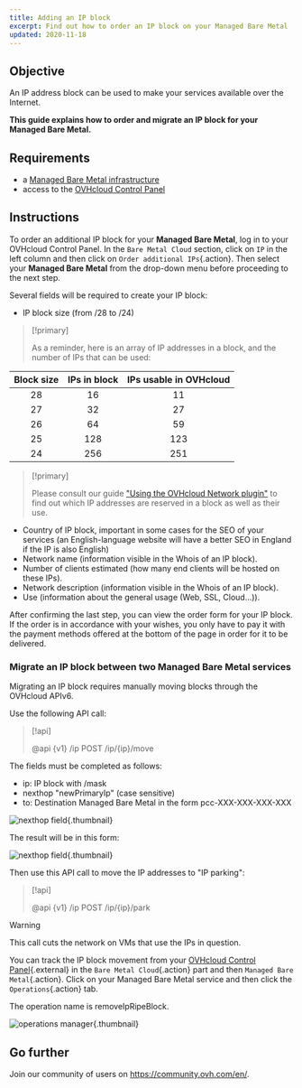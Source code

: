 ```yaml
---
title: Adding an IP block
excerpt: Find out how to order an IP block on your Managed Bare Metal
updated: 2020-11-18
---
```


## Objective

An IP address block can be used to make your services available over the Internet.

**This guide explains how to order and migrate an IP block for your Managed Bare Metal.**

## Requirements

- a [Managed Bare Metal infrastructure](https://www.ovhcloud.com/en-ca/managed-bare-metal/)
- access to the [OVHcloud Control Panel](/links/manager)

## Instructions

To order an additional IP block for your **Managed Bare Metal**, log in to your OVHcloud Control Panel. In the `Bare Metal Cloud` section, click on `IP` in the left column and then click on `Order additional IPs`{.action}. Then select your **Managed Bare Metal** from the drop-down menu before proceeding to the next step.

Several fields will be required to create your IP block:

- IP block size (from /28 to /24)

> [!primary]
>
> As a reminder, here is an array of IP addresses in a block, and the number of IPs that can be used:
> 

|Block size|IPs in block|IPs usable in OVHcloud|
|:---:|:---:|:---:|
|28|16|11|
|27|32|27|
|26|64|59|
|25|128|123|
|24|256|251|

> [!primary]
>
> Please consult our guide ["Using the OVHcloud Network plugin"](/pages/bare_metal_cloud/managed_bare_metal/plugin_ovh_network) to find out which IP addresses are reserved in a block as well as their use.
>

- Country of IP block, important in some cases for the SEO of your services (an English-language website will have a better SEO in England if the IP is also English)
- Network name (information visible in the Whois of an IP block).
- Number of clients estimated (how many end clients will be hosted on these IPs).
- Network description (information visible in the Whois of an IP block).
- Use (information about the general usage (Web, SSL, Cloud...)).

After confirming the last step, you can view the order form for your IP block. If the order is in accordance with your wishes, you only have to pay it with the payment methods offered at the bottom of the page in order for it to be delivered.

### Migrate an IP block between two Managed Bare Metal services

Migrating an IP block requires manually moving blocks through the OVHcloud APIv6.

Use the following API call:

> [!api]
>
> @api {v1} /ip POST /ip/{ip}/move
> 

The fields must be completed as follows:

- ip: IP block with /mask
- nexthop "newPrimaryIp" (case sensitive)
- to: Destination Managed Bare Metal in the form pcc-XXX-XXX-XXX-XXX

![nexthop field](images/move-api.png){.thumbnail}

The result will be in this form:

![nexthop field](images/api-result.png){.thumbnail}

Then use this API call to move the IP addresses to "IP parking":

> [!api]
>
> @api {v1} /ip POST /ip/{ip}/park
> 

> [!warning]
>
> This call cuts the network on VMs that use the IPs in question.
>

You can track the IP block movement from your [OVHcloud Control Panel](/links/manager){.external} in the `Bare Metal Cloud`{.action} part and then `Managed Bare Metal`{.action}. Click on your Managed Bare Metal service and then click the `Operations`{.action} tab.

The operation name is removeIpRipeBlock.

![operations manager](images/operations.png){.thumbnail}

## Go further

Join our community of users on <https://community.ovh.com/en/>.
